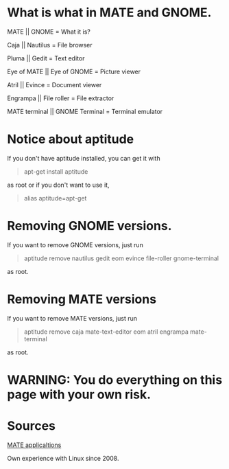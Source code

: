 # What is what in MATE and GNOME.

MATE            ||   GNOME             =   What it is?

Caja            ||   Nautilus         =   File browser

Pluma           ||   Gedit            =   Text editor

Eye of MATE     ||   Eye of GNOME     =   Picture viewer

Atril           ||   Evince           =   Document viewer

Engrampa        ||   File roller      =   File extractor

MATE terminal   ||  GNOME Terminal    =   Terminal emulator


# Notice about aptitude

If you don't have aptitude installed, you can get it with

> apt-get install aptitude

as root or if you don't want to use it,

> alias aptitude=apt-get

# Removing GNOME versions.

If you want to remove GNOME versions, just run

> aptitude remove nautilus gedit eom evince file-roller gnome-terminal

as root.

# Removing MATE versions

If you want to remove MATE versions, just run

> aptitude remove caja mate-text-editor eom atril engrampa mate-terminal

as root.

# WARNING: You do everything on this page with your own risk.

# Sources

[MATE applicaltions]

Own experience with Linux since 2008.

[MATE applicaltions]:http://mate-desktop.org/applications/
